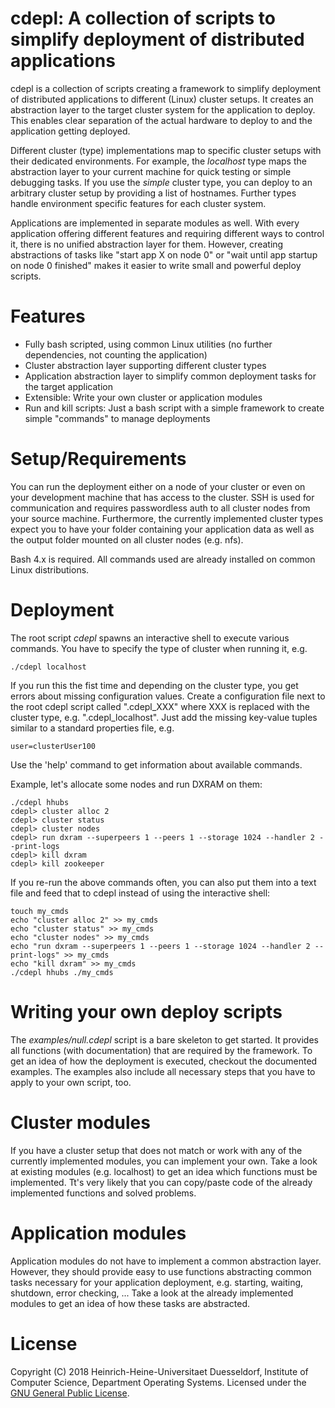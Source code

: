 # cdepl: A collection of scripts to simplify deployment of distributed applications
cdepl is a collection of scripts creating a framework to simplify deployment of
distributed applications to different (Linux) cluster setups. It creates an 
abstraction layer to the target cluster system for the application to deploy. 
This enables clear separation of the actual hardware to deploy to and the 
application getting deployed.

Different cluster (type) implementations map to specific cluster setups with
their dedicated environments. For example, the *localhost* type maps the 
abstraction layer to your current machine for quick testing or simple debugging 
tasks. If you use the *simple* cluster type, you can deploy to an arbitrary
cluster setup by providing a list of hostnames. Further types handle
environment specific features for each cluster system.

Applications are implemented in separate modules as well. With every application
offering different features and requiring different ways to control it, there
is no unified abstraction layer for them.
However, creating abstractions of tasks like "start app X on node 0" or 
"wait until app startup on node 0 finished" makes it easier to write small
and powerful deploy scripts.

# Features
* Fully bash scripted, using common Linux utilities (no further dependencies, 
not counting the application)
* Cluster abstraction layer supporting different cluster types
* Application abstraction layer to simplify common deployment tasks for the
target application
* Extensible: Write your own cluster or application modules
* Run and kill scripts: Just a bash script with a simple framework to create
simple "commands" to manage deployments

# Setup/Requirements
You can run the deployment either on a node of your cluster or even on your
development machine that has access to the cluster. SSH is used for 
communication and requires passwordless auth to all cluster nodes from your
source machine. Furthermore, the currently implemented cluster types expect
you to have your folder containing your application data as well as the
output folder mounted on all cluster nodes (e.g. nfs).

Bash 4.x is required. All commands used are already installed on common Linux 
distributions.

# Deployment
The root script *cdepl* spawns an interactive shell to execute various commands.
You have to specify the type of cluster when running it, e.g. 
```
./cdepl localhost
```

If you run this the fist time and depending on the cluster type, you get errors
about missing configuration values. Create a configuration file next to the
root cdepl script called ".cdepl_XXX" where XXX is replaced with the cluster
type, e.g. ".cdepl_localhost". Just add the missing key-value tuples similar
to a standard properties file, e.g.
```
user=clusterUser100
```

Use the 'help' command to get information about available commands.

Example, let's allocate some nodes and run DXRAM on them:
```
./cdepl hhubs
cdepl> cluster alloc 2
cdepl> cluster status
cdepl> cluster nodes
cdepl> run dxram --superpeers 1 --peers 1 --storage 1024 --handler 2 --print-logs
cdepl> kill dxram
cdepl> kill zookeeper
```

If you re-run the above commands often, you can also put them into a text file
and feed that to cdepl instead of using the interactive shell:
```
touch my_cmds
echo "cluster alloc 2" >> my_cmds
echo "cluster status" >> my_cmds
echo "cluster nodes" >> my_cmds
echo "run dxram --superpeers 1 --peers 1 --storage 1024 --handler 2 --print-logs" >> my_cmds
echo "kill dxram" >> my_cmds
./cdepl hhubs ./my_cmds
```

# Writing your own deploy scripts
The *examples/null.cdepl* script is a bare skeleton to get started. It provides
all functions (with documentation) that are required by the framework. To get
an idea of how the deployment is executed, checkout the documented examples.
The examples also include all necessary steps that you have to apply to your
own script, too.

# Cluster modules
If you have a cluster setup that does not match or work with any of the 
currently implemented modules, you can implement your own. Take a look at
existing modules (e.g. localhost) to get an idea which functions must be 
implemented. Tt's very likely that you can copy/paste code of the already 
implemented functions and solved problems.

# Application modules
Application modules do not have to implement a common abstraction layer. 
However, they should provide easy to use functions abstracting common tasks 
necessary for your application deployment, e.g. starting, waiting, shutdown,
error checking, ...
Take a look at the already implemented modules to get an idea of how these
tasks are abstracted.

# License
Copyright (C) 2018 Heinrich-Heine-Universitaet Duesseldorf, 
Institute of Computer Science, Department Operating Systems. 
Licensed under the [GNU General Public License](LICENSE.md).